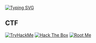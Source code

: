 
[![Typing SVG](https://readme-typing-svg.herokuapp.com?font=courier+new&color=A2D9FF&lines=Maxence+|+Security+Professional)](https://git.io/typing-svg)
## CTF
[![TryHackMe](https://img.shields.io/badge/TryHackMe-212C42?style=for-the-badge&logo=tryhackme&logoColor=white)](https://tryhackme.com/p/Hysox)
[![Hack The Box](https://img.shields.io/badge/Hack%20The%20Box-4CAF50?style=for-the-badge&logo=hackthebox&logoColor=white)]([https://app.hackthebox.com/users/1903314])
[![Root Me](https://img.shields.io/badge/Root%20Me-3D3D3D?style=for-the-badge&logo=rootme&logoColor=white)]([https://www.root-me.org/Hysox])
